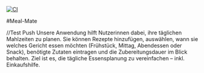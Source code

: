 [![CI](https://github.com/AkpolatBerkin/rezeptApp/actions/workflows/tests.yml/badge.svg)](https://github.com/AkpolatBerkin/rezeptApp/actions/workflows/tests.yml)


#Meal-Mate

//Test Push 
Unsere Anwendung hilft Nutzerinnen dabei, ihre täglichen Mahlzeiten zu planen. Sie können Rezepte hinzufügen, auswählen,
wann sie welches Gericht essen möchten (Frühstück, Mittag, Abendessen oder Snack), benötigte Zutaten eintragen und die 
Zubereitungsdauer im Blick behalten. Ziel ist es, die tägliche Essensplanung zu vereinfachen – inkl. Einkaufshilfe. 


